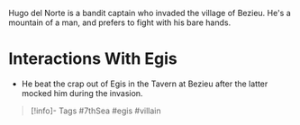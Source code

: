 Hugo del Norte is a bandit captain who invaded the village of Bezieu.  He's a mountain of a man, and prefers to fight with his bare hands.

# Interactions With Egis
- He beat the crap out of Egis in the Tavern at Bezieu after the latter mocked him during the invasion.

> [!info]- Tags
> #7thSea #egis #villain 

